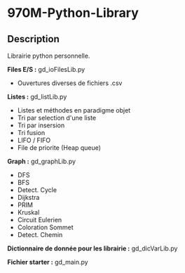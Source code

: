 # 970M-Python-Library

## Description

Librairie python personnelle.

**Files E/S :** gd_ioFilesLib.py

-   Ouvertures diverses de fichiers .csv

**Listes :** gd_listLib.py

-   Listes et méthodes en paradigme objet
-   Tri par selection d'une liste
-   Tri par insersion
-   Tri fusion
-   LIFO / FIFO
-   File de priorite (Heap queue)

**Graph :** gd_graphLib.py

-   DFS
-   BFS
-   Detect. Cycle
-   Dijkstra
-   PRIM
-   Kruskal
-   Circuit Eulerien
-   Coloration Sommet
-   Detect. Chemin

**Dictionnaire de donnée pour les librairie :** gd_dicVarLib.py

**Fichier starter :** gd_main.py
